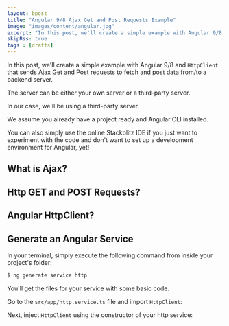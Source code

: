 ```yaml
---
layout: bpost
title: "Angular 9/8 Ajax Get and Post Requests Example"
image: "images/content/angular.jpg"
excerpt: "In this post, we'll create a simple example with Angular 9/8 and HttpClient that sends Get and Post requests to fetch and post data from/to a backend server" 
skipRss: true
tags : [drafts] 
---
```


In this post, we'll create a simple example with Angular 9/8 and `HttpClient` that sends Ajax Get and Post requests to fetch and post data from/to a backend server.

The server can be either your own server or a third-party server.

In our case, we'll be using a third-party server.

We assume you already have a project ready and Angular CLI installed.

You can also simply use the online Stackblitz IDE if you just want to experiment with the code and don't want to set up a development environment for Angular, yet!

## What is Ajax?

## Http GET and POST Requests?

## Angular HttpClient?

## Generate an Angular Service

In your terminal, simply execute the following command from inside your project's folder:

```bash
$ ng generate service http
```

You'll get the files for your service with some basic code.

Go to the `src/app/http.service.ts` file and import `HttpClient`:

Next, inject `HttpClient` using the constructor of your http service:





